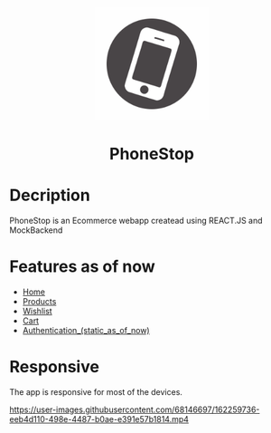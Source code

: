 
<p align="center">
  <img width="200" src="https://github.com/psychoactiv/Ecomm-react/blob/dev/public/Assets/Images/Subheading%20(4).png">
 <h1 align="center">
    PhoneStop 
</h1>
</p>

<h1>
Decription
</h1> 
PhoneStop is an Ecommerce webapp createad using REACT.JS and MockBackend

<h1>Features as of now</h1>


* [Home](https://deploy-preview-4--iridescent-semifreddo-61c61d.netlify.app/)
* [Products](https://deploy-preview-4--iridescent-semifreddo-61c61d.netlify.app/products)
* [Wishlist](https://deploy-preview-4--iridescent-semifreddo-61c61d.netlify.app/wishlist)
* [Cart](https://deploy-preview-4--iridescent-semifreddo-61c61d.netlify.app/cart)
* [Authentication_(static_as_of_now)](https://deploy-preview-4--iridescent-semifreddo-61c61d.netlify.app/login)




<h1>Responsive</h1>
The app is responsive for most of the devices.

https://user-images.githubusercontent.com/68146697/162259736-eeb4d110-498e-4487-b0ae-e391e57b1814.mp4

